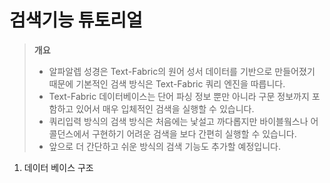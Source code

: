 검색기능 튜토리얼
================

> **개요**
> - 알파알렙 성경은 Text-Fabric의 원어 성서 데이터를 기반으로 만들어졌기 때문에 기본적인 검색 방식은 Text-Fabric 쿼리 엔진을 따릅니다.
> - Text-Fabric 데이터베이스는 단어 파싱 정보 뿐만 아니라 구문 정보까지 포함하고 있어서 매우 입체적인 검색을 실행할 수 있습니다.
> - 쿼리입력 방식의 검색 방식은 처음에는 낯설고 까다롭지만 바이블웤스나 어콜던스에서 구현하기 어려운 검색을 보다 간편히 실행할 수 있습니다.  
> - 앞으로 더 간단하고 쉬운 방식의 검색 기능도 추가할 예정입니다.

1. 데이터 베이스 구조

